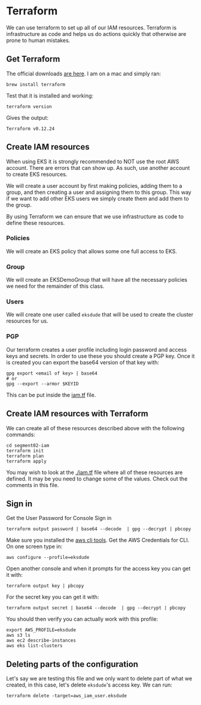 # Terraform

We can use terraform to set up all of our IAM resources.  Terraform is infrastructure as code and helps us do actions quickly that otherwise are prone to human mistakes. 

## Get Terraform

The official downloads [are here](https://www.terraform.io/downloads.html).  I am on a mac and simply ran: 

```
brew install terraform
```

Test that it is installed and working: 

```
terraform version
```
Gives the output: 

```
Terraform v0.12.24
```

## Create IAM resources

When using EKS it is strongly recommended to NOT use the root AWS account.  There are errors that can show up.  As such, use another account to create EKS resources.  

We will create a user account by first making policies, adding them to a group, and then creating a user and assigning them to this group.  This way if we want to add other EKS users we simply create them and add them to the group. 

By using Terraform we can ensure that we use infrastructure as code to define these resources.  

### Policies

We will create an EKS policy that allows some one full access to EKS. 

### Group

We will create an EKSDemoGroup that will have all the necessary policies we need for the remainder of this class. 

### Users

We will create one user called `eksdude` that will be used to create the cluster resources for us. 

### PGP

Our terraform creates a user profile including login password and access keys and secrets.  In order to use these you should create a PGP key. Once it is created you can export the base64 version of that key with: 

```
gpg export <email of key> | base64
# or
gpg --export --armor $KEYID
```
This can be put inside the [iam.tf](./iam.tf) file.

## Create IAM resources with Terraform

We can create all of these resources described above with the following commands: 

```
cd segment02-iam
terraform init 
terraform plan
terraform apply 
```

You may wish to look at the [./iam.tf](./iam.tf) file where all of these resources are defined.  It may be you need to change some of the values.  Check out the comments in this file. 

## Sign in

Get the User Password for Console Sign in 

```
terraform output password | base64 --decode  | gpg --decrypt | pbcopy
```

Make sure you installed the [aws cli tools](./aws-creds.md). Get the AWS Credentials for CLI.  On one screen type in: 

``` 
aws configure --profile=eksdude
```
Open another console and when it prompts for the access key you can get it with: 

```
terraform output key | pbcopy
```

For the secret key you can get it with: 

```
terraform output secret | base64 --decode  | gpg --decrypt | pbcopy
```

You should then verify you can actually work with this profile: 

```
export AWS_PROFILE=eksdude
aws s3 ls
aws ec2 describe-instances
aws eks list-clusters
```




## Deleting parts of the configuration

Let's say we are testing this file and we only want to delete part of what we created, in this case, let's delete `eksdude`'s access key.  We can run: 

```
terraform delete -target=aws_iam_user.eksdude